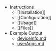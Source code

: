 * Instructions
    * [[Installation]]
    * [[Configuration]]
    * [[Usage]]
    * [[Files]]
* Example Output
    * [deviceInfo.md](https://github.com/IzzySoft/Adebar/wiki/example-deviceInfo.md)
    * [userApps.md](https://github.com/IzzySoft/Adebar/wiki/example-userApps.md)
